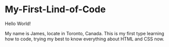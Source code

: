 # My-First-Lind-of-Code

Hello World!

My name is James, locate in Toronto, Canada. 
This is my first type learning how to code, trying my best to know everything about HTML and CSS now. 
